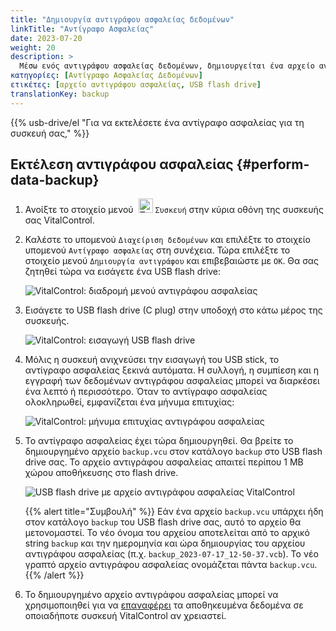 ```yaml
---
title: "Δημιουργία αντιγράφου ασφαλείας δεδομένων"
linkTitle: "Αντίγραφο Ασφαλείας"
date: 2023-07-20
weight: 20
description: >
  Μέσω ενός αντιγράφου ασφαλείας δεδομένων, δημιουργείται ένα αρχείο αντιγράφου ασφαλείας που περιέχει όλα τα δεδομένα που αποθηκεύονται στη συσκευή VitalControl.
κατηγορίες: [Αντίγραφο Ασφαλείας Δεδομένων]
ετικέτες: [αρχείο αντιγράφου ασφαλείας, USB flash drive]
translationKey: backup
---
```

{{% usb-drive/el "Για να εκτελέσετε ένα αντίγραφο ασφαλείας για τη συσκευή σας," %}}

## Εκτέλεση αντιγράφου ασφαλείας {#perform-data-backup}

1. Ανοίξτε το στοιχείο μενού &nbsp;<img src="/icons/device.svg" width="23" align="bottom" alt="Συσκευή" /> `Συσκευή` στην κύρια οθόνη της συσκευής σας VitalControl.

2. Καλέστε το υπομενού `Διαχείριση δεδομένων` και επιλέξτε το στοιχείο υπομενού `Αντίγραφο ασφαλείας` στη συνέχεια. Τώρα επιλέξτε το στοιχείο μενού `Δημιουργία αντιγράφου` και επιβεβαιώστε με `OK`. Θα σας ζητηθεί τώρα να εισάγετε ένα USB flash drive:

   ![VitalControl: διαδρομή μενού αντιγράφου ασφαλείας](../images/backup.png "Κλήση αντιγράφου ασφαλείας")

3. Εισάγετε το USB flash drive (C plug) στην υποδοχή στο κάτω μέρος της συσκευής.

   ![VitalControl: εισαγωγή USB flash drive](/images/firmware/update/plug-in-dual-usb-stick.svg "Εισαγωγή USB flash drive")

4. Μόλις η συσκευή ανιχνεύσει την εισαγωγή του USB stick, το αντίγραφο ασφαλείας ξεκινά αυτόματα. Η συλλογή, η συμπίεση και η εγγραφή των δεδομένων αντιγράφου ασφαλείας μπορεί να διαρκέσει ένα λεπτό ή περισσότερο. Όταν το αντίγραφο ασφαλείας ολοκληρωθεί, εμφανίζεται ένα μήνυμα επιτυχίας:

   ![VitalControl: μήνυμα επιτυχίας αντιγράφου ασφαλείας](../images/backup-done.png "Επιτυχία αντιγράφου ασφαλείας")

5. Το αντίγραφο ασφαλείας έχει τώρα δημιουργηθεί. Θα βρείτε το δημιουργημένο αρχείο `backup.vcu` στον κατάλογο `backup` στο USB flash drive σας. Το αρχείο αντιγράφου ασφαλείας απαιτεί περίπου 1 MB χώρου αποθήκευσης στο flash drive.

   ![USB flash drive με αρχείο αντιγράφου ασφαλείας VitalControl](../images/backup-file.png "USB flash drive με αρχείο αντιγράφου ασφαλείας")

   {{% alert title="Συμβουλή" %}}
  Εάν ένα αρχείο `backup.vcu` υπάρχει ήδη στον κατάλογο `backup` του USB flash drive σας, αυτό το αρχείο θα μετονομαστεί. Το νέο όνομα του αρχείου αποτελείται από το αρχικό string `backup` και την ημερομηνία και ώρα δημιουργίας του αρχείου αντιγράφου ασφαλείας (π.χ. `backup_2023-07-17_12-50-37.vcb`). Το νέο γραπτό αρχείο αντιγράφου ασφαλείας ονομάζεται πάντα `backup.vcu`.
    {{% /alert %}}

6. Το δημιουργημένο αρχείο αντιγράφου ασφαλείας μπορεί να χρησιμοποιηθεί για να [επαναφέρει](../restore) τα αποθηκευμένα δεδομένα σε οποιαδήποτε συσκευή VitalControl αν χρειαστεί.
